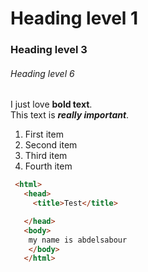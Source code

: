 # Heading level 1	
### Heading level 3	
###### Heading level 6	
I just love **bold text**.	
This text is ***really important***.	
1. First item
2. Second item
3. Third item
4. Fourth item
```html
 <html>
   <head>
     <title>Test</title>

   </head>
   <body>
    my name is abdelsabour
    </body>
   </html>
```